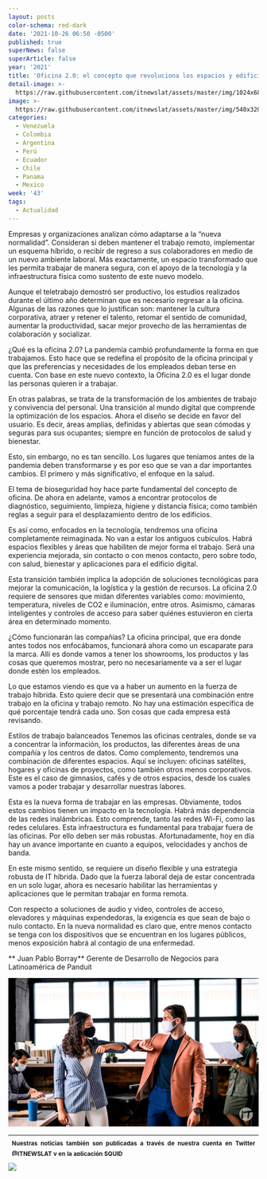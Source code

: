 ```yaml
---
layout: posts
color-schema: red-dark
date: '2021-10-26 06:50 -0500'
published: true
superNews: false
superArticle: false
year: '2021'
title: 'Oficina 2.0: el concepto que revoluciona los espacios y edificios del mañana'
detail-image: >-
  https://raw.githubusercontent.com/itnewslat/assets/master/img/1024x680/oficinas-2.0-g.jpg
image: >-
  https://raw.githubusercontent.com/itnewslat/assets/master/img/540x320/oficinas-2.0-p.jpg
categories:
  - Venezuela
  - Colombia
  - Argentina
  - Perú
  - Ecuador
  - Chile
  - Panama
  - Mexico
week: '43'
tags:
  - Actualidad
---
```

Empresas y organizaciones analizan cómo adaptarse a la “nueva normalidad”. Consideran si deben mantener el trabajo remoto, implementar un esquema híbrido, o recibir de regreso a sus colaboradores en medio de un nuevo ambiente laboral. Más exactamente, un espacio transformado que les permita trabajar de manera segura, con el apoyo de la tecnología y la infraestructura física como sustento de este nuevo modelo.
 
Aunque el teletrabajo demostró ser productivo, los estudios realizados durante el último año determinan que es necesario regresar a la oficina. Algunas de las razones que lo justifican son: mantener la cultura corporativa, atraer y retener el talento, retomar el sentido de comunidad, aumentar la productividad, sacar mejor provecho de las herramientas de colaboración y socializar.
 
¿Qué es la oficina 2.0?
La pandemia cambió profundamente la forma en que trabajamos. Esto hace que se redefina el propósito de la oficina principal y que las preferencias y necesidades de los empleados deban terse en cuenta. Con base en este nuevo contexto, la Oficina 2.0 es el lugar donde las personas quieren ir a trabajar.
 
En otras palabras, se trata de la transformación de los ambientes de trabajo y convivencia del personal. Una transición al mundo digital que comprende la optimización de los espacios. Ahora el diseño se decide en favor del usuario. Es decir, áreas amplias, definidas y abiertas que sean cómodas y seguras para sus ocupantes; siempre en función de protocolos de salud y bienestar.
 
Esto, sin embargo, no es tan sencillo. Los lugares que teníamos antes de la pandemia deben transformarse y es por eso que se van a dar importantes cambios. El primero y más significativo, el enfoque en la salud.
 
El tema de bioseguridad hoy hace parte fundamental del concepto de oficina. De ahora en adelante, vamos a encontrar protocolos de diagnóstico, seguimiento, limpieza, higiene y distancia física; como también reglas a seguir para el desplazamiento dentro de los edificios.
 
Es así como, enfocados en la tecnología, tendremos una oficina completamente reimaginada. No van a estar los antiguos cubículos. Habrá espacios flexibles y áreas que habiliten de mejor forma el trabajo. Será una experiencia mejorada, sin contacto o con menos contacto, pero sobre todo, con salud, bienestar y aplicaciones para el edificio digital.
 
Esta transición también implica la adopción de soluciones tecnológicas para mejorar la comunicación, la logística y la gestión de recursos. La oficina 2.0 requiere de sensores que midan diferentes variables como: movimiento, temperatura, niveles de CO2 e iluminación, entre otros. Asimismo, cámaras inteligentes y controles de acceso para saber quiénes estuvieron en cierta área en determinado momento.
 
¿Cómo funcionarán las compañías?
La oficina principal, que era donde antes todos nos enfocábamos, funcionará ahora como un escaparate para la marca. Allí es donde vamos a tener los showrooms, los productos y las cosas que queremos mostrar, pero no necesariamente va a ser el lugar donde estén los empleados.
 
Lo que estamos viendo es que va a haber un aumento en la fuerza de trabajo híbrida. Esto quiere decir que se presentará una combinación entre trabajo en la oficina y trabajo remoto. No hay una estimación específica de qué porcentaje tendrá cada uno. Son cosas que cada empresa está revisando.
 
Estilos de trabajo balanceados
Tenemos las oficinas centrales, donde se va a concentrar la información, los productos, las diferentes áreas de una compañía y los centros de datos. Como complemento, tendremos una combinación de diferentes espacios. Aquí se incluyen: oficinas satélites, hogares y oficinas de proyectos, como también otros menos corporativos. Este es el caso de gimnasios, cafés y de otros espacios, desde los cuales vamos a poder trabajar y desarrollar nuestras labores.
 
Esta es la nueva forma de trabajar en las empresas. Obviamente, todos estos cambios tienen un impacto en la tecnología. Habrá más dependencia de las redes inalámbricas. Esto comprende, tanto las redes Wi-Fi, como las redes celulares. Esta infraestructura es fundamental para trabajar fuera de las oficinas. Por ello deben ser más robustas. Afortunadamente, hoy en día hay un avance importante en cuanto a equipos, velocidades y anchos de banda.
 
En este mismo sentido, se requiere un diseño flexible y una estrategia robusta de IT híbrida. Dado que la fuerza laboral deja de estar concentrada en un solo lugar, ahora es necesario habilitar las herramientas y aplicaciones que le permitan trabajar en forma remota.
 
Con respecto a soluciones de audio y video, controles de acceso, elevadores y máquinas expendedoras, la exigencia es que sean de bajo o nulo contacto. En la nueva normalidad es claro que, entre menos contacto se tenga con los dispositivos que se encuentran en los lugares públicos, menos exposición habrá al contagio de una enfermedad.

** Juan Pablo Borray**
Gerente de Desarrollo de Negocios para Latinoamérica de Panduit

![](https://raw.githubusercontent.com/itnewslat/assets/master/img/540x320/oficinas-2.0-p.jpg)

<table style="height: 42px;" width="569">
<tbody>
<tr>
<td style="text-align: justify;"><sub><strong>Nuestras noticias también son publicadas a través de nuestra cuenta en Twitter <a href="https://twitter.com/itnewslat?lang=es">@ITNEWSLAT</a> y en la aplicación <a href="https://squidapp.co/en/">SQUID</a></strong></sub></td>
</tr>
</tbody>
</table>

<img src="https://tracker.metricool.com/c3po.jpg?hash=56f88a41e39ab42c063cc51676587a04"/>
